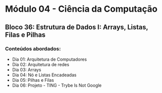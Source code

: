 # Módulo 04 - Ciência da Computação
## Bloco 36: Estrutura de Dados I: Arrays, Listas, Filas e Pilhas
### Conteúdos abordados:

* Dia 01: Arquitetura de Computadores
* Dia 02: Arquitetura de redes
* Dia 03: Arrays
* Dia 04: Nó e Listas Encadeadas
* Dia 05: Pilhas e Filas
* Dia 06: Projeto - TING - Trybe Is Not Google
